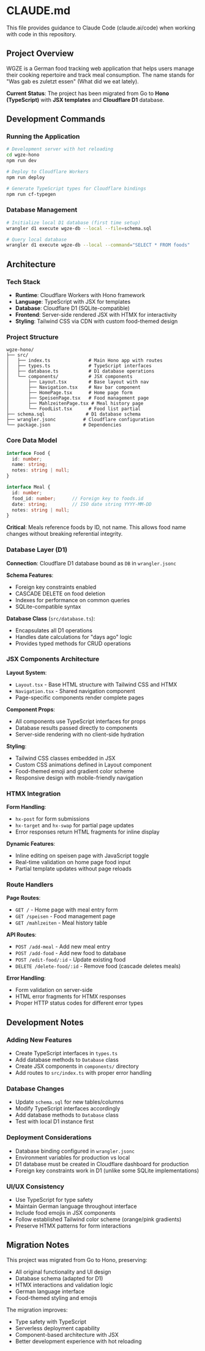 # CLAUDE.md

This file provides guidance to Claude Code (claude.ai/code) when working with code in this repository.

## Project Overview

WGZE is a German food tracking web application that helps users manage their cooking repertoire and track meal consumption. The name stands for "Was gab es zuletzt essen" (What did we eat lately).

**Current Status**: The project has been migrated from Go to **Hono (TypeScript)** with **JSX templates** and **Cloudflare D1** database.

## Development Commands

### Running the Application
```bash
# Development server with hot reloading
cd wgze-hono
npm run dev

# Deploy to Cloudflare Workers
npm run deploy

# Generate TypeScript types for Cloudflare bindings
npm run cf-typegen
```

### Database Management
```bash
# Initialize local D1 database (first time setup)
wrangler d1 execute wgze-db --local --file=schema.sql

# Query local database
wrangler d1 execute wgze-db --local --command="SELECT * FROM foods"
```

## Architecture

### Tech Stack
- **Runtime**: Cloudflare Workers with Hono framework
- **Language**: TypeScript with JSX for templates  
- **Database**: Cloudflare D1 (SQLite-compatible)
- **Frontend**: Server-side rendered JSX with HTMX for interactivity
- **Styling**: Tailwind CSS via CDN with custom food-themed design

### Project Structure
```
wgze-hono/
├── src/
│   ├── index.ts              # Main Hono app with routes
│   ├── types.ts              # TypeScript interfaces
│   ├── database.ts           # D1 database operations
│   └── components/           # JSX components
│       ├── Layout.tsx        # Base layout with nav
│       ├── Navigation.tsx    # Nav bar component
│       ├── HomePage.tsx      # Home page form
│       ├── SpeisenPage.tsx   # Food management page
│       ├── MahlzeitenPage.tsx # Meal history page
│       └── FoodList.tsx      # Food list partial
├── schema.sql               # D1 database schema
├── wrangler.jsonc          # Cloudflare configuration
└── package.json            # Dependencies
```

### Core Data Model
```typescript
interface Food {
  id: number;
  name: string;
  notes: string | null;
}

interface Meal {
  id: number;
  food_id: number;      // Foreign key to foods.id
  date: string;         // ISO date string YYYY-MM-DD
  notes: string | null;
}
```

**Critical**: Meals reference foods by ID, not name. This allows food name changes without breaking referential integrity.

### Database Layer (D1)

**Connection**: Cloudflare D1 database bound as `DB` in `wrangler.jsonc`

**Schema Features**:
- Foreign key constraints enabled
- CASCADE DELETE on food deletion
- Indexes for performance on common queries
- SQLite-compatible syntax

**Database Class** (`src/database.ts`):
- Encapsulates all D1 operations
- Handles date calculations for "days ago" logic
- Provides typed methods for CRUD operations

### JSX Components Architecture

**Layout System**:
- `Layout.tsx` - Base HTML structure with Tailwind CSS and HTMX
- `Navigation.tsx` - Shared navigation component
- Page-specific components render complete pages

**Component Props**:
- All components use TypeScript interfaces for props
- Database results passed directly to components
- Server-side rendering with no client-side hydration

**Styling**:
- Tailwind CSS classes embedded in JSX
- Custom CSS animations defined in Layout component
- Food-themed emoji and gradient color scheme
- Responsive design with mobile-friendly navigation

### HTMX Integration

**Form Handling**:
- `hx-post` for form submissions
- `hx-target` and `hx-swap` for partial page updates
- Error responses return HTML fragments for inline display

**Dynamic Features**:
- Inline editing on speisen page with JavaScript toggle
- Real-time validation on home page food input
- Partial template updates without page reloads

### Route Handlers

**Page Routes**:
- `GET /` - Home page with meal entry form
- `GET /speisen` - Food management page  
- `GET /mahlzeiten` - Meal history table

**API Routes**:
- `POST /add-meal` - Add new meal entry
- `POST /add-food` - Add new food to database
- `POST /edit-food/:id` - Update existing food
- `DELETE /delete-food/:id` - Remove food (cascade deletes meals)

**Error Handling**:
- Form validation on server-side
- HTML error fragments for HTMX responses
- Proper HTTP status codes for different error types

## Development Notes

### Adding New Features
- Create TypeScript interfaces in `types.ts`
- Add database methods to `Database` class
- Create JSX components in `components/` directory
- Add routes to `src/index.ts` with proper error handling

### Database Changes
- Update `schema.sql` for new tables/columns
- Modify TypeScript interfaces accordingly
- Add database methods to `Database` class
- Test with local D1 instance first

### Deployment Considerations
- Database binding configured in `wrangler.jsonc`
- Environment variables for production vs local
- D1 database must be created in Cloudflare dashboard for production
- Foreign key constraints work in D1 (unlike some SQLite implementations)

### UI/UX Consistency
- Use TypeScript for type safety
- Maintain German language throughout interface
- Include food emojis in JSX components
- Follow established Tailwind color scheme (orange/pink gradients)
- Preserve HTMX patterns for form interactions

## Migration Notes

This project was migrated from Go to Hono, preserving:
- All original functionality and UI design
- Database schema (adapted for D1)
- HTMX interactions and validation logic
- German language interface
- Food-themed styling and emojis

The migration improves:
- Type safety with TypeScript
- Serverless deployment capability
- Component-based architecture with JSX
- Better development experience with hot reloading